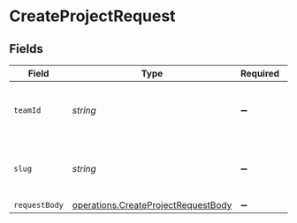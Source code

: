 # CreateProjectRequest


## Fields

| Field                                                                                      | Type                                                                                       | Required                                                                                   | Description                                                                                |
| ------------------------------------------------------------------------------------------ | ------------------------------------------------------------------------------------------ | ------------------------------------------------------------------------------------------ | ------------------------------------------------------------------------------------------ |
| `teamId`                                                                                   | *string*                                                                                   | :heavy_minus_sign:                                                                         | The Team identifier to perform the request on behalf of.                                   |
| `slug`                                                                                     | *string*                                                                                   | :heavy_minus_sign:                                                                         | The Team slug to perform the request on behalf of.                                         |
| `requestBody`                                                                              | [operations.CreateProjectRequestBody](../../models/operations/createprojectrequestbody.md) | :heavy_minus_sign:                                                                         | N/A                                                                                        |